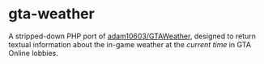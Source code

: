 # gta-weather
A stripped-down PHP port of [adam10603/GTAWeather](https://github.com/adam10603/GTAWeather), designed to return textual information about the in-game weather at the *current time* in GTA Online lobbies.
